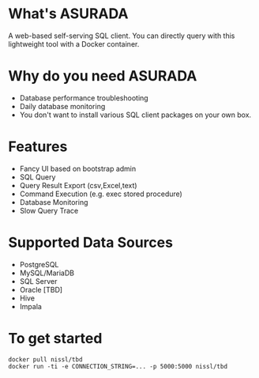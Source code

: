 # What's ASURADA
A web-based self-serving SQL client. You can directly query with this lightweight tool with a Docker container.

# Why do you need ASURADA
- Database performance troubleshooting
- Daily database monitoring
- You don't want to install various SQL client packages on your own box. 

# Features
- Fancy UI based on bootstrap admin
- SQL Query
- Query Result Export (csv,Excel,text)
- Command Execution (e.g. exec stored procedure)
- Database Monitoring 
- Slow Query Trace

# Supported Data Sources
- PostgreSQL
- MySQL/MariaDB
- SQL Server
- Oracle [TBD]
- Hive
- Impala

# To get started
```
docker pull nissl/tbd
docker run -ti -e CONNECTION_STRING=... -p 5000:5000 nissl/tbd
```
